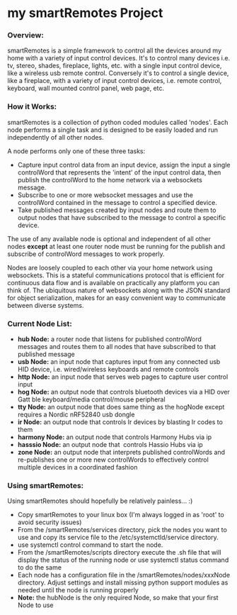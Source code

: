 # **my smartRemotes Project**

### **Overview:**

smartRemotes is a simple framework to control all the devices around my home with a variety of input control devices. It's to control many devices i.e. tv, stereo, shades, fireplace, lights, etc. with a single input control device, like a wireless usb remote control. Conversely it's to control a single device, like a fireplace, with a variety of input control devices, i.e. remote control, keyboard, wall mounted control panel, web page, etc.

### **How it Works:**

smartRemotes is a collection of python coded modules called 'nodes'. Each node performs a single task and is designed to be easily loaded and run independently of all other nodes.

A node performs only one of these three tasks:

  - Capture input control data from an input device, assign the input a single controlWord that represents the 'intent' of the input control data, then publish the controlWord to the home network via a websockets message.
  - Subscribe to one or more websocket messages and use the controlWord contained in the message to control a specified device.
  - Take published messages created by input nodes and route them to output nodes that have subscribed to the message to control a specific device.

The use of any available node is optional and independent of all other nodes **except** at least one router node must be running for the publish and subscribe of controlWord messages to work properly.

Nodes are loosely coupled to each other via your home network using websockets. This is a stateful communications protocol that is efficient for continuous data flow and is available on practically any platform you can think of. The ubiquitous nature of websockets along with the JSON standard for object serialization, makes for an easy convenient way to communicate between diverse systems.

### **Current Node List:**

- **hub Node:** a router node that listens for published controlWord messages and routes them to all nodes that have subscribed to that published message
- **usb Node:** an input node that captures input from any connected usb HID device, i.e. wired/wireless keyboards and remote controls
- **http Node:** an input node that serves web pages to capture user control input
- **hog Node:** an output node that controls bluetooth devices via a HID over Gatt ble keyboard/media control/mouse peripheral 
- **tty Node:** an output node that does same thing as the hogNode except requires a Nordic nRF52840 usb dongle
- **ir Node:** an output node that controls Ir devices by blasting Ir codes to them
- **harmony Node:** an output node that controls Harmony Hubs via ip
- **hasssio Node:** an output node that  controls Hassio Hubs via ip
- **zone Node:** an output node that interprets published controlWords and re-publishes one or more new controlWords to effectively control multiple devices in a coordinated fashion

### **Using smartRemotes:**

Using smartRemotes should hopefully be relatively painless... :)

- Copy smartRemotes to your linux box (I'm always logged in as 'root' to avoid security issues)
- From the /smartRemotes/services directory, pick the nodes you want to use and copy its service file to the /etc/systemctld/service directory.
- use systemctl control command to start the node.
- From the /smartRemotes/scripts directory execute the .sh file that will display the status of the running node or use systemctl status command to do the same
- Each node has a configuration file in the /smartRemotes/nodes/xxxNode directory. Adjust settings and install missing python support modules as needed until the node is running properly
- **Note:** the hubNode is the only required Node, so make that your first Node to use
